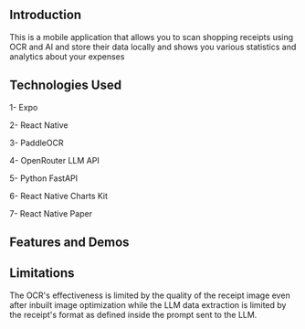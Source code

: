 ## Introduction
This is a mobile application that allows you to scan shopping receipts using OCR and AI and store their data locally and shows you various statistics and analytics about your expenses

## Technologies Used
1- Expo

2- React Native

3- PaddleOCR

4- OpenRouter LLM API

5- Python FastAPI

6- React Native Charts Kit

7- React Native Paper

## Features and Demos


## Limitations

The OCR's effectiveness is limited by the quality of the receipt image even after inbuilt image optimization while the LLM data extraction is limited by the receipt's format as defined
inside the prompt sent to the LLM.



